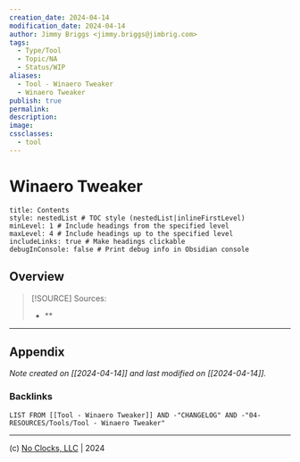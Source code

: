 ```yaml
---
creation_date: 2024-04-14
modification_date: 2024-04-14
author: Jimmy Briggs <jimmy.briggs@jimbrig.com>
tags:
  - Type/Tool
  - Topic/NA
  - Status/WIP
aliases:
  - Tool - Winaero Tweaker
  - Winaero Tweaker
publish: true
permalink:
description:
image:
cssclasses:
  - tool
---
```



# Winaero Tweaker

```table-of-contents
title: Contents 
style: nestedList # TOC style (nestedList|inlineFirstLevel)
minLevel: 1 # Include headings from the specified level
maxLevel: 4 # Include headings up to the specified level
includeLinks: true # Make headings clickable
debugInConsole: false # Print debug info in Obsidian console
```

## Overview

> [!SOURCE] Sources:
> - **

***

## Appendix

*Note created on [[2024-04-14]] and last modified on [[2024-04-14]].*

### Backlinks

```dataview
LIST FROM [[Tool - Winaero Tweaker]] AND -"CHANGELOG" AND -"04-RESOURCES/Tools/Tool - Winaero Tweaker"
```

***

(c) [No Clocks, LLC](https://github.com/noclocks) | 2024